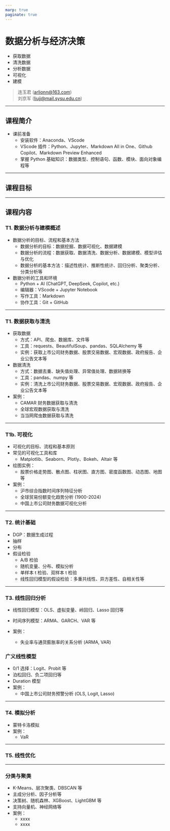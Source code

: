 ```yaml
---
marp: true
paginate: true
---
```




# 数据分析与经济决策

- 获取数据
- 清洗数据
- 分析数据
- 可视化
- 建模


















> 连玉君 (<arlionn@163.com>)  
> 刘京军 (<liujj@mail.sysu.edu.cn>)

---

## 课程简介

- 课前准备
    - 安装软件：Anaconda、VScode
    - VScode 插件：Python、Jupyter、Markdown All in One、Github Copilot、Markdown Preview Enhanced
    - 掌握 Python 基础知识：数据类型、控制语句、函数、模块、面向对象编程等

---

## 课程目标

---

## 课程内容

### T1. 数据分析与建模概述
- 数据分析的目标、流程和基本方法
    - 数据分析的目标：数据挖掘、数据可视化、数据建模
    - 数据分析的流程：数据获取、数据清洗、数据分析、数据建模、模型评估与优化
    - 数据分析的基本方法：描述性统计、推断性统计、回归分析、聚类分析、分类分析等
- 数据分析的工具和环境
    - Python + AI (ChatGPT, DeepSeek, Copilot, etc.)
    - 编辑器：VScode + Jupyter Notebook
    - 写作工具：Markdown
    - 协作工具：Git + GitHub

---

### T1. 数据获取与清洗
- 获取数据
    - 方式：API、爬虫、数据库、文件等
    - 工具：requests、BeautifulSoup、pandas、SQLAlchemy 等
    - 实例：获取上市公司财务数据、股票交易数据、宏观数据、政府报告、企业公告文本等
- 数据清洗
    - 方式：数据去重、缺失值处理、异常值处理、数据转换等
    - 工具：pandas、numpy 等
    - 实例：清洗上市公司财务数据、股票交易数据、宏观数据、政府报告、企业公告文本等
- 案例：
    - CAMAR 财务数据获取与清洗
    - 全球宏观数据获取与清洗
    - 当当网爬虫数据获取与清洗

---

### T1b. 可视化
- 可视化的目标、流程和基本原则
- 常见的可视化工具和库
    - Matplotlib、Seaborn、Plotly、Bokeh、Altair 等
- 绘图实例：
    - 股票价格走势图、散点图、柱状图、直方图、密度函数图、动态图、地图等
- 案例：
    - 沪市综合指数时间序列特征分析
    - 全球贸易份额变化趋势分析 (1900-2024)
    - 中国上市公司财务数据可视化分析

---

### T2. 统计基础
- DGP：数据生成过程
- 抽样
- 分布
- 假设检验
    - A/B 检验
    - 随机变量、分布、模拟分析
    - 单样本 t 检验、双样本 t 检验
    - 线性回归模型的假设检验：多重共线性、异方差性、自相关性等


---

### T3. 线性回归分析

- 线性回归模型：OLS、虚拟变量、岭回归、Lasso 回归等

- 时间序列模型：ARMA、GARCH、VAR 等
- 案例：
  - 失业率与通货膨胀率的关系分析 (ARMA, VAR)

### 广义线性模型

- 0/1 选择：Logit、Probit 等
- 泊松回归、负二项回归等
- Duration 模型
- 案例：
    - 中国上市公司财务预警分析 (OLS, Logit, Lasso)
---

### T4. 模拟分析
- 蒙特卡洛模拟
- 案例：
  - VaR 

---

### T5. 线性优化

---

### 分类与聚类
- K-Means、层次聚类、DBSCAN 等
- 主成分分析、因子分析等
- 决策树、随机森林、XGBoost、LightGBM 等
- 支持向量机、神经网络等
- 案例：
    - xxxx
    - xxxx



